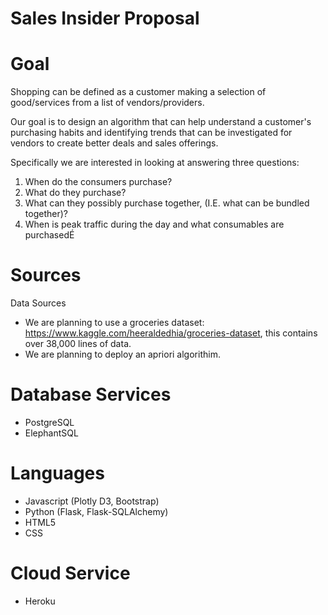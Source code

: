 # Sales Insider Proposal

# Goal

Shopping can be defined as a customer making a selection of good/services from a list of vendors/providers.

Our goal is to design an algorithm that can help understand a customer's purchasing habits and identifying trends that can be investigated for vendors to create better deals and sales offerings. 

Specifically we are interested in looking at answering three questions:
 1. When do the consumers purchase?
 2. What do they purchase?
 3. What can they possibly purchase together, (I.E. what can be bundled together)?
 4. When is peak traffic during the day and what consumables are purchasedÉ

# Sources

Data Sources
 - We are planning to use a groceries dataset: https://www.kaggle.com/heeraldedhia/groceries-dataset, this contains over 38,000 lines of data.
 - We are planning to deploy an apriori algorithim.

# Database Services
 - PostgreSQL
 - ElephantSQL

# Languages
 - Javascript (Plotly D3, Bootstrap)
 - Python (Flask, Flask-SQLAlchemy)
 - HTML5
 - CSS

# Cloud Service
 - Heroku



